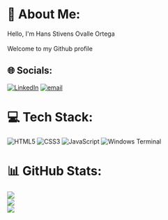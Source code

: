 # 💫 About Me:

Hello, I'm Hans Stivens Ovalle Ortega<br><br>Welcome to my Github profile<br>

## 🌐 Socials:

[![LinkedIn](https://img.shields.io/badge/LinkedIn-%230077B5.svg?logo=linkedin&logoColor=white)](https://linkedin.com/in/https://www.linkedin.com/in/hans-stivens-ovalle-ortega-05240a345/) [![email](https://img.shields.io/badge/Email-D14836?logo=gmail&logoColor=white)](mailto:hansstivens@gmail.com)

# 💻 Tech Stack:

![HTML5](https://img.shields.io/badge/html5-%23E34F26.svg?style=for-the-badge&logo=html5&logoColor=white) ![CSS3](https://img.shields.io/badge/css3-%231572B6.svg?style=for-the-badge&logo=css3&logoColor=white) ![JavaScript](https://img.shields.io/badge/javascript-%23323330.svg?style=for-the-badge&logo=javascript&logoColor=%23F7DF1E) ![Windows Terminal](https://img.shields.io/badge/Windows%20Terminal-%234D4D4D.svg?style=for-the-badge&logo=windows-terminal&logoColor=white)

# 📊 GitHub Stats:

![](https://github-readme-stats.vercel.app/api?username=Hans9592&theme=dark&hide_border=false&include_all_commits=true&count_private=true)<br/>
![](https://nirzak-streak-stats.vercel.app/?user=Hans9592&theme=dark&hide_border=false)<br/>
![](https://github-readme-stats.vercel.app/api/top-langs/?username=Hans9592&theme=dark&hide_border=false&include_all_commits=true&count_private=true&layout=compact)

<!-- Proudly created with GPRM ( https://gprm.itsvg.in ) -->
